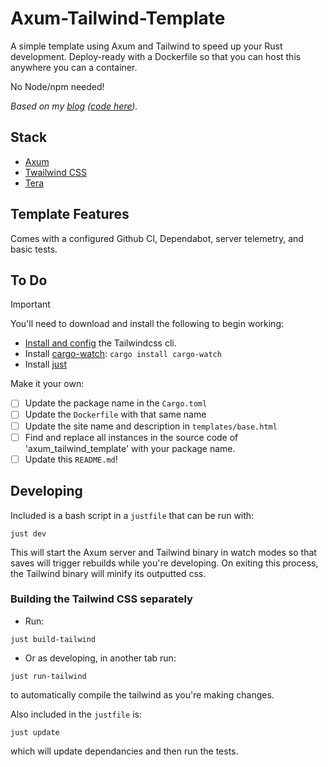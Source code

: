# Axum-Tailwind-Template
A simple template using Axum and Tailwind to speed up your Rust development. Deploy-ready with a Dockerfile
so that you can host this anywhere you can a container.

No Node/npm needed!

_Based on my [blog](https://r00ks.io) ([code here](https://github.com/Austionian/bl0g))._

## Stack
- [Axum](https://docs.rs/axum/latest/axum/)
- [Twailwind CSS](https://tailwindcss.com/)
- [Tera](https://keats.github.io/tera/docs/)

## Template Features
Comes with a configured Github CI, Dependabot, server telemetry, and basic tests.

## To Do
> [!IMPORTANT]
> You'll need to download and install the following to begin working:
> - [Install and config](https://tailwindcss.com/blog/standalone-cli) the Tailwindcss cli.
> - Install [cargo-watch](https://crates.io/crates/cargo-watch): 
> `cargo install cargo-watch`
> - Install [just](https://github.com/casey/just#packages)

Make it your own:
- [ ] Update the package name in the `Cargo.toml`
- [ ] Update the `Dockerfile` with that same name
- [ ] Update the site name and description in `templates/base.html`
- [ ] Find and replace all instances in the source code of 'axum_tailwind_template' with your package name.
- [ ] Update this `README.md`!

## Developing
Included is a bash script in a `justfile` that can be run with:
```shell
just dev
```

This will start the Axum server and Tailwind binary in watch modes so that saves
will trigger rebuilds while you're developing. On exiting this process, the Tailwind
binary will minify its outputted css.

### Building the Tailwind CSS separately 
- Run:
```shell
just build-tailwind
```

- Or as developing, in another tab run:
```shell
just run-tailwind
```
to automatically compile the tailwind as you're making changes.

Also included in the `justfile` is:
```shell
just update
```
which will update dependancies and then run the tests.
